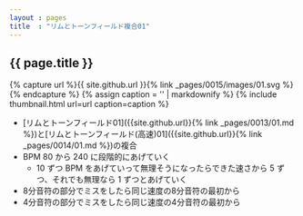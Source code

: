 ```yaml
---
layout : pages
title  : "リムとトーンフィールド複合01"
---
```


## {{ page.title }}

{% capture url %}{{ site.github.url }}{% link _pages/0015/images/01.svg %}{% endcapture %}
{% assign caption = '' | markdownify %}
{% include thumbnail.html url=url caption=caption %}

* [リムとトーンフィールド01]({{site.github.url}}{% link _pages/0013/01.md %})と[リムとトーンフィールド(高速)01]({{site.github.url}}{% link _pages/0014/01.md %})の複合
* BPM 80 から 240 に段階的にあげていく
  * 10 ずつ BPM をあげていって無理そうになったらできた速さから 5 ずつ、それでも無理なら 1 ずつとあげていく
* 8分音符の部分でミスをしたら同じ速度の8分音符の最初から
* 4分音符の部分でミスをしたら同じ速度の4分音符の最初から